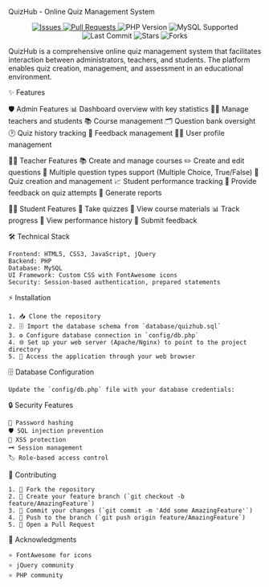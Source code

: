 QuizHub - Online Quiz Management System

<p align="center">
  <a href="https://github.com/kkraddi111/Quiz-Management-System/issues">
    <img src="https://img.shields.io/github/issues/kkraddi111/Quiz-Management-System?style=flat-square" alt="Issues">
  </a>
  <a href="https://github.com/kkraddi111/Quiz-Management-System/pulls">
    <img src="https://img.shields.io/github/issues-pr/kkraddi111/Quiz-Management-System?style=flat-square" alt="Pull Requests">
  </a>
  <img src="https://img.shields.io/badge/PHP-%3E%3D7.0-blue?style=flat-square" alt="PHP Version">
  <img src="https://img.shields.io/badge/MySQL-Supported-blue?style=flat-square" alt="MySQL Supported">
  <img src="https://img.shields.io/github/last-commit/kkraddi111/Quiz-Management-System?style=flat-square" alt="Last Commit">
  <img src="https://img.shields.io/github/stars/kkraddi111/Quiz-Management-System?style=flat-square" alt="Stars">
  <img src="https://img.shields.io/github/forks/kkraddi111/Quiz-Management-System?style=flat-square" alt="Forks">
</p>

QuizHub is a comprehensive online quiz management system that facilitates interaction between administrators, teachers, and students. The platform enables quiz creation, management, and assessment in an educational environment.


✨ Features

  🛡️ Admin Features
    📊 Dashboard overview with key statistics
    👩‍🏫 Manage teachers and students
    📚 Course management
    🗂️ Question bank oversight
    🕑 Quiz history tracking
    💬 Feedback management
    🙍‍♂️ User profile management

  👨‍🏫 Teacher Features
    📚 Create and manage courses
    ✏️ Create and edit questions
    🔢 Multiple question types support (Multiple Choice, True/False)
    📝 Quiz creation and management
    📈 Student performance tracking
    💬 Provide feedback on quiz attempts
    📑 Generate reports

  👨‍🎓 Student Features
    📝 Take quizzes
    📖 View course materials
    📊 Track progress
    🏅 View performance history
    💬 Submit feedback


🛠️ Technical Stack

    Frontend: HTML5, CSS3, JavaScript, jQuery
    Backend: PHP
    Database: MySQL
    UI Framework: Custom CSS with FontAwesome icons
    Security: Session-based authentication, prepared statements


⚡ Installation

    1. 📥 Clone the repository
    2. 🗄️ Import the database schema from `database/quizhub.sql`
    3. ⚙️ Configure database connection in `config/db.php`
    4. 🌐 Set up your web server (Apache/Nginx) to point to the project directory
    5. 🚀 Access the application through your web browser


🗄️ Database Configuration

    Update the `config/db.php` file with your database credentials: 


🔒 Security Features

    🔑 Password hashing
    🛡️ SQL injection prevention
    🧹 XSS protection
    🗝️ Session management
    🏷️ Role-based access control


🤝 Contributing

    1. 🍴 Fork the repository
    2. 🌱 Create your feature branch (`git checkout -b feature/AmazingFeature`)
    3. 💾 Commit your changes (`git commit -m 'Add some AmazingFeature'`)
    4. 🚀 Push to the branch (`git push origin feature/AmazingFeature`)
    5. 📝 Open a Pull Request


🙏 Acknowledgments

    ⭐ FontAwesome for icons
    ⭐ jQuery community
    ⭐ PHP community

